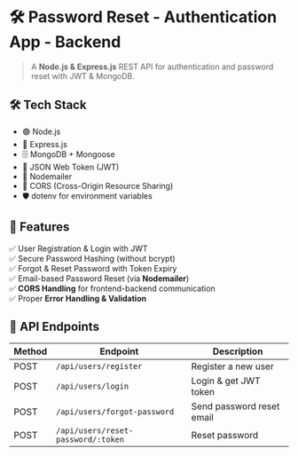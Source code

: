 
# 🛠️ Password Reset - Authentication App - Backend  

> A **Node.js & Express.js** REST API for authentication and password reset with JWT & MongoDB.  

## 🛠️ Tech Stack  
- 🟢 Node.js  
- 🚀 Express.js  
- 🗄️ MongoDB + Mongoose  
- 🔑 JSON Web Token (JWT)  
- 📧 Nodemailer  
- 🔄 CORS (Cross-Origin Resource Sharing)  
- 🛡️ dotenv for environment variables  

## 📌 Features  
✅ User Registration & Login with JWT  
✅ Secure Password Hashing (without bcrypt)  
✅ Forgot & Reset Password with Token Expiry  
✅ Email-based Password Reset (via **Nodemailer**)  
✅ **CORS Handling** for frontend-backend communication  
✅ Proper **Error Handling & Validation**  


## 🚀 API Endpoints  

| Method | Endpoint                         | Description               | 
|--------|----------------------------------|---------------------------|
| POST   | `/api/users/register`           | Register a new user       |
| POST   | `/api/users/login`              | Login & get JWT token     |
| POST   | `/api/users/forgot-password`    | Send password reset email |
| POST   | `/api/users/reset-password/:token` | Reset password        |
